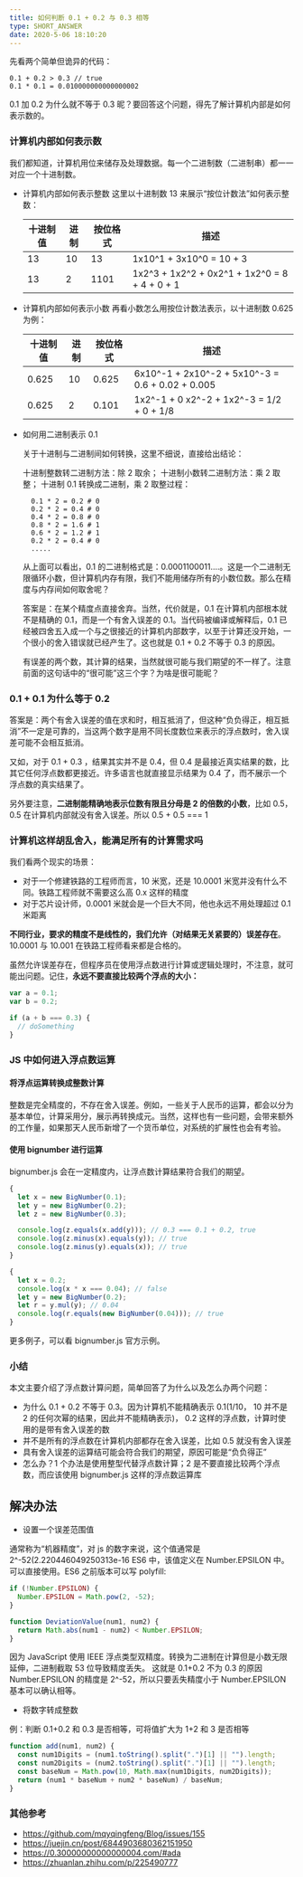 ```yaml
---
title: 如何判断 0.1 + 0.2 与 0.3 相等
type: SHORT_ANSWER
date: 2020-5-06 18:10:20
---
```


先看两个简单但诡异的代码：

```
0.1 + 0.2 > 0.3 // true
0.1 * 0.1 = 0.010000000000000002
```

0.1 加 0.2 为什么就不等于 0.3 昵？要回答这个问题，得先了解计算机内部是如何表示数的。

### 计算机内部如何表示数

我们都知道，计算机用位来储存及处理数据。每一个二进制数（二进制串）都一一对应一个十进制数。

- 计算机内部如何表示整数
  这里以十进制数 13 来展示“按位计数法”如何表示整数：

  | 十进制值 | 进制 | 按位格式 | 描述                                          |
  | -------- | ---- | -------- | --------------------------------------------- |
  | 13       | 10   | 13       | 1x10^1 + 3x10^0 = 10 + 3                      |
  | 13       | 2    | 1101     | 1x2^3 + 1x2^2 + 0x2^1 + 1x2^0 = 8 + 4 + 0 + 1 |

- 计算机内部如何表示小数
  再看小数怎么用按位计数法表示，以十进制数 0.625 为例：

  | 十进制值 | 进制 | 按位格式 | 描述                                             |
  | -------- | ---- | -------- | ------------------------------------------------ |
  | 0.625    | 10   | 0.625    | 6x10^-1 + 2x10^-2 + 5x10^-3 = 0.6 + 0.02 + 0.005 |
  | 0.625    | 2    | 0.101    | 1x2^-1 + 0 x2^-2 + 1x2^-3 = 1/2 + 0 + 1/8        |

- 如何用二进制表示 0.1

  关于十进制与二进制间如何转换，这里不细说，直接给出结论：

  十进制整数转二进制方法：除 2 取余；
  十进制小数转二进制方法：乘 2 取整；
  十进制 0.1 转换成二进制，乘 2 取整过程：

  ```code
    0.1 * 2 = 0.2 # 0
    0.2 * 2 = 0.4 # 0
    0.4 * 2 = 0.8 # 0
    0.8 * 2 = 1.6 # 1
    0.6 * 2 = 1.2 # 1
    0.2 * 2 = 0.4 # 0
    .....
  ```

  从上面可以看出，0.1 的二进制格式是：0.0001100011....。这是一个二进制无限循环小数，但计算机内存有限，我们不能用储存所有的小数位数。那么在精度与内存间如何取舍呢？

  答案是：在某个精度点直接舍弃。当然，代价就是，0.1 在计算机内部根本就不是精确的 0.1，而是一个有舍入误差的 0.1。当代码被编译或解释后，0.1 已经被四舍五入成一个与之很接近的计算机内部数字，以至于计算还没开始，一个很小的舍入错误就已经产生了。这也就是 0.1 + 0.2 不等于 0.3 的原因。

  有误差的两个数，其计算的结果，当然就很可能与我们期望的不一样了。注意前面的这句话中的“很可能”这三个字？为啥是很可能昵？

### 0.1 + 0.1 为什么等于 0.2

答案是：两个有舍入误差的值在求和时，相互抵消了，但这种“负负得正，相互抵消”不一定是可靠的，当这两个数字是用不同长度数位来表示的浮点数时，舍入误差可能不会相互抵消。

又如，对于 0.1 + 0.3 ，结果其实并不是 0.4，但 0.4 是最接近真实结果的数，比其它任何浮点数都更接近。许多语言也就直接显示结果为 0.4 了，而不展示一个浮点数的真实结果了。

另外要注意，**二进制能精确地表示位数有限且分母是 2 的倍数的小数**，比如 0.5，0.5 在计算机内部就没有舍入误差。所以 0.5 + 0.5 === 1

### 计算机这样胡乱舍入，能满足所有的计算需求吗

我们看两个现实的场景：

- 对于一个修建铁路的工程师而言，10 米宽，还是 10.0001 米宽并没有什么不同。铁路工程师就不需要这么高 0.x 这样的精度
- 对于芯片设计师，0.0001 米就会是一个巨大不同，他也永远不用处理超过 0.1 米距离

**不同行业，要求的精度不是线性的，我们允许（对结果无关紧要的）误差存在**。10.0001 与 10.001 在铁路工程师看来都是合格的。

虽然允许误差存在，但程序员在使用浮点数进行计算或逻辑处理时，不注意，就可能出问题。记住，**永远不要直接比较两个浮点的大小：**

```js
var a = 0.1;
var b = 0.2;

if (a + b === 0.3) {
  // doSomething
}
```

### JS 中如何进入浮点数运算

#### 将浮点运算转换成整数计算

整数是完全精度的，不存在舍入误差。例如，一些关于人民币的运算，都会以分为基本单位，计算采用分，展示再转换成元。当然，这样也有一些问题，会带来额外的工作量，如果那天人民币新增了一个货币单位，对系统的扩展性也会有考验。

#### 使用 bignumber 进行运算

bignumber.js 会在一定精度内，让浮点数计算结果符合我们的期望。

```js
{
  let x = new BigNumber(0.1);
  let y = new BigNumber(0.2);
  let z = new BigNumber(0.3);

  console.log(z.equals(x.add(y))); // 0.3 === 0.1 + 0.2, true
  console.log(z.minus(x).equals(y)); // true
  console.log(z.minus(y).equals(x)); // true
}
```

```js
{
  let x = 0.2;
  console.log(x * x === 0.04); // false
  let y = new BigNumber(0.2);
  let r = y.mul(y); // 0.04
  console.log(r.equals(new BigNumber(0.04))); // true
}
```

更多例子，可以看 bignumber.js 官方示例。

### 小结

本文主要介绍了浮点数计算问题，简单回答了为什么以及怎么办两个问题：

- 为什么 0.1 + 0.2 不等于 0.3。因为计算机不能精确表示 0.1(1/10， 10 并不是 2 的任何次幂的结果，因此并不能精确表示)， 0.2 这样的浮点数，计算时使用的是带有舍入误差的数
- 并不是所有的浮点数在计算机内部都存在舍入误差，比如 0.5 就没有舍入误差
- 具有舍入误差的运算结可能会符合我们的期望，原因可能是“负负得正”
- 怎么办？1 个办法是使用整型代替浮点数计算；2 是不要直接比较两个浮点数，而应该使用 bignumber.js 这样的浮点数运算库

## 解决办法

- 设置一个误差范围值

通常称为“机器精度”，对 js 的数字来说，这个值通常是 2^-52(2.220446049250313e-16
ES6 中，该值定义在 Number.EPSILON 中。可以直接使用。ES6 之前版本可以写 polyfill:

```js
if (!Number.EPSILON) {
  Number.EPSILON = Math.pow(2, -52);
}
```

```js
function DeviationValue(num1, num2) {
  return Math.abs(num1 - num2) < Number.EPSILON;
}
```

因为 JavaScript 使用 IEEE 浮点类型双精度。转换为二进制在计算但是小数无限延伸，二进制截取 53 位导致精度丢失。
这就是 0.1+0.2 不为 0.3 的原因
Number.EPSILON 的精度是 2^-52，所以只要丢失精度小于 Number.EPSILON 基本可以确认相等。

- 将数字转成整数

例：判断 0.1+0.2 和 0.3 是否相等，可将值扩大为 1+2 和 3 是否相等

```js
function add(num1, num2) {
  const num1Digits = (num1.toString().split(".")[1] || "").length;
  const num2Digits = (num2.toString().split(".")[1] || "").length;
  const baseNum = Math.pow(10, Math.max(num1Digits, num2Digits));
  return (num1 * baseNum + num2 * baseNum) / baseNum;
}
```

### 其他参考

- https://github.com/mqyqingfeng/Blog/issues/155
- https://juejin.cn/post/6844903680362151950
- https://0.30000000000000004.com/#ada
- https://zhuanlan.zhihu.com/p/225490777

